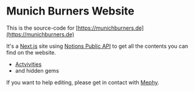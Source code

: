# Munich Burners Website 

This is the source-code for [https://munichburners.de](https://munichburners.de) 

It's a [Next.js](https://nextjs.org/) site using [Notions Public API](https://developers.notion.com) to get all the contents you can find on the website. 
- [Actvivities](https://keen-diploma-83b.notion.site/002a9c3416644ee49dd221f35906d8dc?v=a00ad6ba3a1d4f5eadc62fc4706d7a3c)
- and hidden gems

If you want to help editing, please get in contact with [Mephy](mailto:mail@dwi.sk). 

